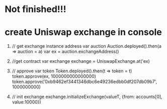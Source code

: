 # Not finished!!!

# create Uniswap exchange in console

1) // get exchange instance address
var auction
Auction.deployed().then(a => auction = a)
var ex = auction.exchangeAddress()

2) //get contract
var exchange
exchange = UniswapExchange.at('ex)

3) // approve
var token 
Token.deployed().then(t => token = t)
token.approve(ex, 1000000000000000)
token.approve('0xb9462ef3441346dbc6e49236edbb0df207db09b7', 1000000000)

4) // init exchange
exchange.initializeExchange(valueT, {from: accounts[0], value:10000})
